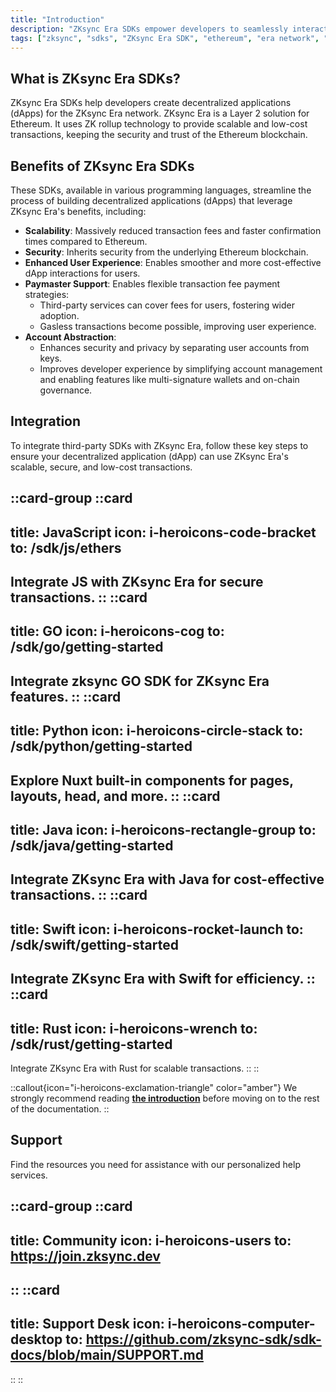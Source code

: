 ```yaml
---
title: "Introduction"
description: "ZKsync Era SDKs empower developers to seamlessly interact with the ZKsync Era network."
tags: ["zksync", "sdks", "ZKsync Era SDK", "ethereum", "era network", "javascript", "go", "swift", "python", "java", "rust"]
---
```


## What is ZKsync Era SDKs?

ZKsync Era SDKs help developers create decentralized applications (dApps) for the ZKsync Era network. ZKsync Era is a
Layer 2 solution for Ethereum. It uses ZK rollup technology to provide scalable and low-cost transactions, keeping the
security and trust of the Ethereum blockchain.

## Benefits of ZKsync Era SDKs

These SDKs, available in various programming languages, streamline the process of building decentralized applications
(dApps) that leverage ZKsync Era's benefits, including:

- **Scalability**: Massively reduced transaction fees and faster confirmation times compared to Ethereum.
- **Security**: Inherits security from the underlying Ethereum blockchain.
- **Enhanced User Experience**: Enables smoother and more cost-effective dApp interactions for users.
- **Paymaster Support**: Enables flexible transaction fee payment strategies:
  - Third-party services can cover fees for users, fostering wider adoption.
  - Gasless transactions become possible, improving user experience.
- **Account Abstraction**:
  - Enhances security and privacy by separating user accounts from keys.
  - Improves developer experience by simplifying account management and enabling features like multi-signature wallets
    and on-chain governance.

## Integration

To integrate third-party SDKs with ZKsync Era, follow these key steps to ensure your decentralized application (dApp) can
use ZKsync Era's scalable, secure, and low-cost transactions.

::card-group
::card
---
title: JavaScript
icon: i-heroicons-code-bracket
to: /sdk/js/ethers
---
Integrate JS with ZKsync Era for secure transactions.
::
::card
---
title: GO
icon: i-heroicons-cog
to: /sdk/go/getting-started
---
Integrate zksync GO SDK for ZKsync Era features.
::
::card
---
title: Python
icon: i-heroicons-circle-stack
to: /sdk/python/getting-started
---
Explore Nuxt built-in components for pages, layouts, head, and more.
::
::card
---
title: Java
icon: i-heroicons-rectangle-group
to: /sdk/java/getting-started
---
Integrate ZKsync Era with Java for cost-effective transactions.
::
::card
---
title: Swift
icon: i-heroicons-rocket-launch
to: /sdk/swift/getting-started
---
Integrate ZKsync Era with Swift for efficiency.
::
::card
---
title: Rust
icon: i-heroicons-wrench
to: /sdk/rust/getting-started
---
Integrate ZKsync Era with Rust for scalable transactions.
::
::

::callout{icon="i-heroicons-exclamation-triangle" color="amber"}
We strongly recommend reading [**the introduction**](/sdk#what-is-zksync-era-sdks) before moving on to the rest of the
documentation.
::

## Support

Find the resources you need for assistance with our personalized help services.

::card-group
::card
---
title: Community
icon: i-heroicons-users
to: https://join.zksync.dev
---
::
::card
---
title: Support Desk
icon: i-heroicons-computer-desktop
to: https://github.com/zksync-sdk/sdk-docs/blob/main/SUPPORT.md
---
::
::
